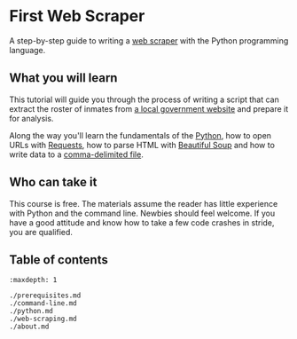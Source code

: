 ```{include} _templates/nav.html
```

# First Web Scraper

A step-by-step guide to writing a [web scraper](https://en.wikipedia.org/wiki/Web_scraping) with the Python programming language.

## What you will learn

This tutorial will guide you through the process of writing a script that can extract the roster of inmates from [a local government website](https://report.boonecountymo.org/mrcjava/servlet/SH01_MP.I00290s) and prepare it for analysis.

Along the way you'll learn the fundamentals of the [Python](https://en.wikipedia.org/wiki/Python_(programming_language)), how to open URLs with [Requests](https://en.wikipedia.org/wiki/Requests_(software)), how to parse HTML with [Beautiful Soup](https://en.wikipedia.org/wiki/Beautiful_Soup_(HTML_parser)) and how to write data to a [comma-delimited file](https://en.wikipedia.org/wiki/Comma-separated_values).

## Who can take it

This course is free. The materials assume the reader has little experience with Python and the command line. Newbies should feel welcome. If you have a good attitude and know how to take a few code crashes in stride, you are qualified.

## Table of contents

```{toctree}
:maxdepth: 1

./prerequisites.md
./command-line.md
./python.md
./web-scraping.md
./about.md
```
